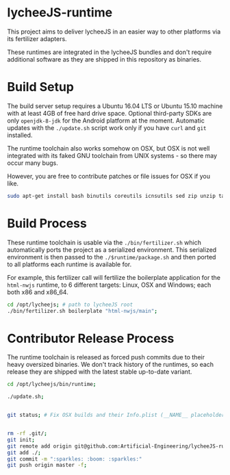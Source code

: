 
# lycheeJS-runtime

This project aims to deliver lycheeJS in an easier way
to other platforms via its fertilizer adapters.

These runtimes are integrated in the lycheeJS bundles
and don't require additional software as they are
shipped in this repository as binaries.


# Build Setup

The build server setup requires a Ubuntu 16.04 LTS or
Ubuntu 15.10 machine with at least 4GB of free hard drive
space. Optional third-party SDKs are only `openjdk-8-jdk`
for the Android platform at the moment. Automatic updates
with the `./update.sh` script work only if you have `curl`
and `git` installed. 

The runtime toolchain also works somehow on OSX, but OSX
is not well integrated with its faked GNU toolchain from
UNIX systems - so there may occur many bugs.

However, you are free to contribute patches or file issues
for OSX if you like.

```bash
sudo apt-get install bash binutils coreutils icnsutils sed zip unzip tar curl git wget openjdk-8-jdk -y;
```


# Build Process

These runtime toolchain is usable via the `./bin/fertilizer.sh`
which automatically ports the project as a serialized
environment. This serialized environment is then passed
to the `./$runtime/package.sh` and then ported to all
platforms each runtime is available for.

For example, this fertilizer call will fertilize the
boilerplate application for the `html-nwjs` runtime,
to 6 different targets: Linux, OSX and Windows; each
both x86 and x86_64.

```bash
cd /opt/lycheejs; # path to lycheeJS root
./bin/fertilizer.sh boilerplate "html-nwjs/main";
```


# Contributor Release Process

The runtime toolchain is released as forced push commits due
to their heavy oversized binaries. We don't track history of
the runtimes, so each release they are shipped with the
latest stable up-to-date variant.

```bash
cd /opt/lycheejs/bin/runtime;

./update.sh;


git status; # Fix OSX builds and their Info.plist (__NAME__ placeholder)


rm -rf .git/;
git init;
git remote add origin git@github.com:Artificial-Engineering/lycheeJS-runtime.git;
git add ./;
git commit -m ":sparkles: :boom: :sparkles:"
git push origin master -f;
```


